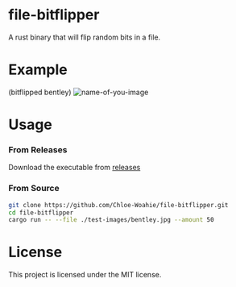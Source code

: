 # file-bitflipper
A rust binary that will flip random bits in a file. 

# Example
(bitflipped bentley)
![name-of-you-image](https://github.com/Chloe-Woahie/file-bitflipper/blob/main/example-output/bentley-bitflipped-1.jpg?raw=true)

# Usage

### From Releases
Download the executable from [releases](https://github.com/Chloe-Woahie/file-bitflipper/releases/tag/v0.1.0)

### From Source
```bash
git clone https://github.com/Chloe-Woahie/file-bitflipper.git
cd file-bitflipper
cargo run -- --file ./test-images/bentley.jpg --amount 50
```

# License
This project is licensed under the MIT license.
